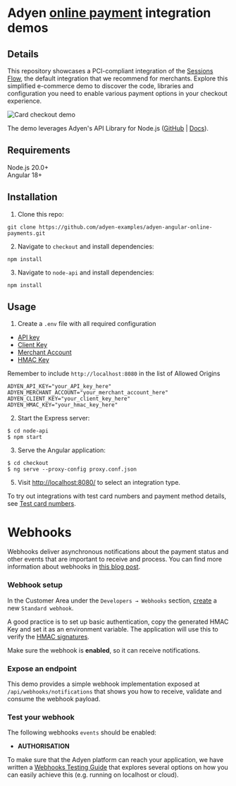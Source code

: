# Adyen [online payment](https://docs.adyen.com/online-payments) integration demos

## Details

This repository showcases a PCI-compliant integration of the [Sessions Flow](https://docs.adyen.com/online-payments/build-your-integration/additional-use-cases/), the default integration that we recommend for merchants. Explore this simplified e-commerce demo to discover the code, libraries and configuration you need to enable various payment options in your checkout experience.  

![Card checkout demo](checkout/src/assets/images/cardcheckout.gif)

The demo leverages Adyen's API Library for Node.js ([GitHub](https://github.com/Adyen/adyen-node-api-library) | [Docs](https://docs.adyen.com/development-resources/libraries#javascript)).

## Requirements

Node.js 20.0+  
Angular 18+

## Installation

1. Clone this repo:

```
git clone https://github.com/adyen-examples/adyen-angular-online-payments.git
```

2. Navigate to `checkout` and install dependencies:

```
npm install
```

3. Navigate to `node-api` and install dependencies:

```
npm install
```

## Usage

1. Create a `.env` file with all required configuration
  - [API key](https://docs.adyen.com/user-management/how-to-get-the-api-key)
  - [Client Key](https://docs.adyen.com/user-management/client-side-authentication) 
  - [Merchant Account](https://docs.adyen.com/account/account-structure)
  - [HMAC Key](https://docs.adyen.com/development-resources/webhooks/verify-hmac-signatures)

Remember to include `http://localhost:8080` in the list of Allowed Origins

```
ADYEN_API_KEY="your_API_key_here"
ADYEN_MERCHANT_ACCOUNT="your_merchant_account_here"
ADYEN_CLIENT_KEY="your_client_key_here"
ADYEN_HMAC_KEY="your_hmac_key_here"

```

2. Start the Express server:

```
$ cd node-api
$ npm start
```

3. Serve the Angular application:

```
$ cd checkout
$ ng serve --proxy-config proxy.conf.json
```

5. Visit [http://localhost:8080/](http://localhost:8080/) to select an integration type.

To try out integrations with test card numbers and payment method details, see [Test card numbers](https://docs.adyen.com/development-resources/test-cards/test-card-numbers).

# Webhooks

Webhooks deliver asynchronous notifications about the payment status and other events that are important to receive and process. 
You can find more information about webhooks in [this blog post](https://www.adyen.com/knowledge-hub/consuming-webhooks).

### Webhook setup

In the Customer Area under the `Developers → Webhooks` section, [create](https://docs.adyen.com/development-resources/webhooks/#set-up-webhooks-in-your-customer-area) a new `Standard webhook`.

A good practice is to set up basic authentication, copy the generated HMAC Key and set it as an environment variable. The application will use this to verify the [HMAC signatures](https://docs.adyen.com/development-resources/webhooks/verify-hmac-signatures/).

Make sure the webhook is **enabled**, so it can receive notifications.

### Expose an endpoint

This demo provides a simple webhook implementation exposed at `/api/webhooks/notifications` that shows you how to receive, validate and consume the webhook payload.

### Test your webhook

The following webhooks `events` should be enabled:
* **AUTHORISATION**


To make sure that the Adyen platform can reach your application, we have written a [Webhooks Testing Guide](https://github.com/adyen-examples/.github/blob/main/pages/webhooks-testing.md)
that explores several options on how you can easily achieve this (e.g. running on localhost or cloud).
